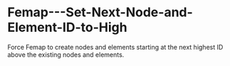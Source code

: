 # Femap---Set-Next-Node-and-Element-ID-to-High
Force Femap to create nodes and elements starting at the next highest ID above the existing nodes and elements.
